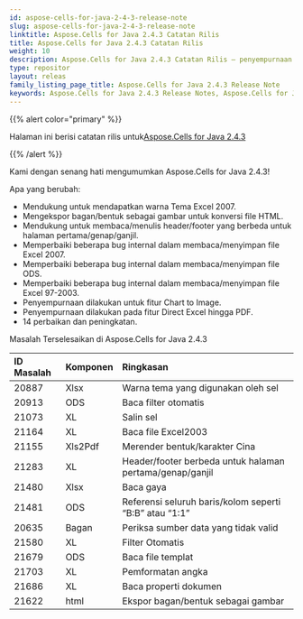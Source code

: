 ```yaml
---
id: aspose-cells-for-java-2-4-3-release-note
slug: aspose-cells-for-java-2-4-3-release-note
linktitle: Aspose.Cells for Java 2.4.3 Catatan Rilis
title: Aspose.Cells for Java 2.4.3 Catatan Rilis
weight: 10
description: Aspose.Cells for Java 2.4.3 Catatan Rilis – penyempurnaan terbaru, fitur baru, dan perbaikan
type: repositor
layout: releas
family_listing_page_title: Aspose.Cells for Java 2.4.3 Release Note
keywords: Aspose.Cells for Java 2.4.3 Release Notes, Aspose.Cells for Java 2.4.3 updates and fixe
---
```

{{% alert color="primary" %}} 

 Halaman ini berisi catatan rilis untuk[Aspose.Cells for Java 2.4.3](https://releases.aspose.com/cells/java/new-releases/aspose.cells-for-java-2.4.3/)

{{% /alert %}} 

 Kami dengan senang hati mengumumkan Aspose.Cells for Java 2.4.3!

 Apa yang berubah:

- Mendukung untuk mendapatkan warna Tema Excel 2007.
- Mengekspor bagan/bentuk sebagai gambar untuk konversi file HTML.
- Mendukung untuk membaca/menulis header/footer yang berbeda untuk halaman pertama/genap/ganjil.
- Memperbaiki beberapa bug internal dalam membaca/menyimpan file Excel 2007.
- Memperbaiki beberapa bug internal dalam membaca/menyimpan file ODS.
- Memperbaiki beberapa bug internal dalam membaca/menyimpan file Excel 97-2003.
- Penyempurnaan dilakukan untuk fitur Chart to Image.
- Penyempurnaan dilakukan pada fitur Direct Excel hingga PDF.
- 14 perbaikan dan peningkatan.

Masalah Terselesaikan di Aspose.Cells for Java 2.4.3

|**ID Masalah** |**Komponen** |**Ringkasan** |
| :- | :- | :- |
|20887 | Xlsx| Warna tema yang digunakan oleh sel|
|20913 |ODS | Baca filter otomatis|
|21073 | XL| Salin sel|
|21164 | XL| Baca file Excel2003|
|21155 | Xls2Pdf| Merender bentuk/karakter Cina|
|21283 | XL| Header/footer berbeda untuk halaman pertama/genap/ganjil|
|21480 | Xlsx| Baca gaya|
|21481 |ODS | Referensi seluruh baris/kolom seperti “B:B” atau “1:1”|
|20635 | Bagan| Periksa sumber data yang tidak valid|
|21580 | XL| Filter Otomatis|
|21679 |ODS | Baca file templat|
|21703 | XL| Pemformatan angka|
|21686 | XL| Baca properti dokumen|
|21622 | html| Ekspor bagan/bentuk sebagai gambar|

